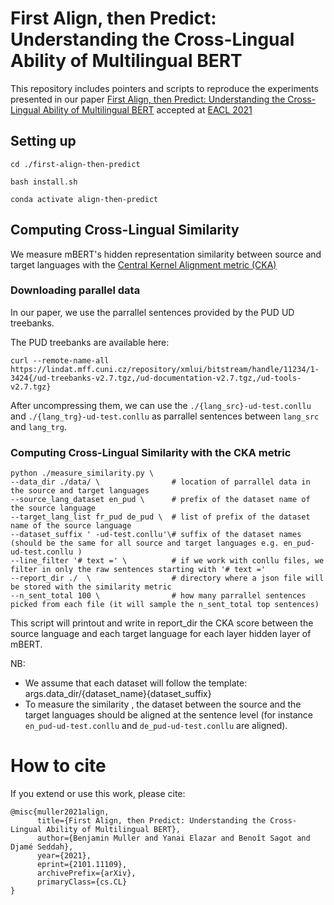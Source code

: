 # First Align, then Predict: Understanding the Cross-Lingual Ability of Multilingual BERT 

This repository includes pointers and scripts to reproduce the experiments presented in our paper [First Align, then Predict: Understanding the Cross-Lingual Ability of Multilingual BERT](https://arxiv.org/abs/2101.11109) accepted at [EACL 2021](https://2021.eacl.org/)


## Setting up 

`cd ./first-align-then-predict`

`bash install.sh` 

`conda activate align-then-predict` 

## Computing Cross-Lingual Similarity  

We measure mBERT's hidden representation similarity between source and target languages with the [Central Kernel Alignment metric (CKA)](https://arxiv.org/abs/1905.00414) 

### Downloading parallel data

In our paper, we use the parrallel sentences provided by the PUD UD treebanks.  

The PUD treebanks are available here: 

`curl --remote-name-all https://lindat.mff.cuni.cz/repository/xmlui/bitstream/handle/11234/1-3424{/ud-treebanks-v2.7.tgz,/ud-documentation-v2.7.tgz,/ud-tools-v2.7.tgz}`

After uncompressing them, we can use the `./{lang_src}-ud-test.conllu` and `./{lang_trg}-ud-test.conllu` as parrallel sentences between `lang_src` and `lang_trg`. 


### Computing Cross-Lingual Similarity with the CKA metric 


```
python ./measure_similarity.py \
--data_dir ./data/ \                # location of parrallel data in the source and target languages
--source_lang_dataset en_pud \      # prefix of the dataset name of the source language
--target_lang_list fr_pud de_pud \  # list of prefix of the dataset name of the source language
--dataset_suffix ' -ud-test.conllu'\# suffix of the dataset names (should be the same for all source and target languages e.g. en_pud-ud-test.conllu )
--line_filter '# text =' \          # if we work with conllu files, we filter in only the raw sentences starting with '# text =' 
--report_dir ./  \                  # directory where a json file will be stored with the similarity metric
--n_sent_total 100 \                # how many parrallel sentences picked from each file (it will sample the n_sent_total top sentences)
```

This script will printout and write in report_dir the CKA score between the source language and each target language for each layer hidden layer of mBERT. 


NB: 
- We assume that each dataset will follow the template: args.data_dir/{dataset_name}{dataset_suffix}
- To measure the similarity , the dataset between the source and the target languages should be aligned at the sentence level (for instance `en_pud-ud-test.conllu` and `de_pud-ud-test.conllu` are aligned). 


 


# How to cite 

If you extend or use this work, please cite:

```
@misc{muller2021align,
      title={First Align, then Predict: Understanding the Cross-Lingual Ability of Multilingual BERT}, 
      author={Benjamin Muller and Yanai Elazar and Benoît Sagot and Djamé Seddah},
      year={2021},
      eprint={2101.11109},
      archivePrefix={arXiv},
      primaryClass={cs.CL}
}
```